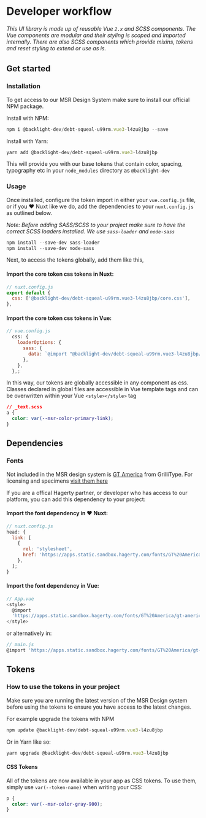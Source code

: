 # Developer workflow

###### This UI library is made up of reusable Vue `2.x` and SCSS components. The Vue components are modular and their styling is scoped and imported internally. There are also SCSS components which provide mixins, tokens and reset styling to extend or use as is.

## Get started

### Installation

<!-- TODO While this is only tokens today, components are to follow, which will change installation and setup -->

To get access to our MSR Design System make sure to install our official NPM package.

Install with NPM:

```js
npm i @backlight-dev/debt-squeal-u99rm.vue3-l4zu8jbp --save
```

Install with Yarn:

```js
yarn add @backlight-dev/debt-squeal-u99rm.vue3-l4zu8jbp
```

<!-- @TODO:
--- node version required to package.json
--- import global style tokens path reference
-->

This will provide you with our base tokens that contain color, spacing, typography etc in your `node_modules` directory as `@backlight-dev`

### Usage

Once installed, configure the token import in either your `vue.config.js` file, or if you ❤️ Nuxt like we do, add the dependencies to your `nuxt.config.js` as outlined below.

_Note: Before adding SASS/SCSS to your project make sure to have the correct SCSS loaders installed. We use `sass-loader` and `node-sass`_

```js
npm install --save-dev sass-loader
npm install --save-dev node-sass
```

Next, to access the tokens globally, add them like this,

#### Import the core token css tokens in Nuxt:

```js
// nuxt.config.js
export default {
  css: ['@backlight-dev/debt-squeal-u99rm.vue3-l4zu8jbp/core.css'],
},
```

#### Import the core token css tokens in Vue:

```js
// vue.config.js
  css: {
    loaderOptions: {
      sass: {
        data: `@import "@backlight-dev/debt-squeal-u99rm.vue3-l4zu8jbp/core.css";`,
      },
    },
  },;
```

In this way, our tokens are globally accessible in any component as css. Classes declared in global files are accessible in Vue template tags and can be overwritten within your Vue `<style></style>` tag

```css
// _text.scss
a {
  color: var(--msr-color-primary-link);
}
```

## Dependencies

<!-- TODO: ### Global SCSS

In progress. -->

### Fonts

Not included in the MSR design system is <a href="https://www.gt-america.com" target="_blank">GT America</a> from GrilliType. For licensing and specimens [visit them here](https://www.grillitype.com/typeface/gt-america)

If you are a offical Hagerty partner, or developer who has access to our platform, you can add this dependency to your project:

#### Import the font dependency in ❤️ Nuxt:

```js
// nuxt.config.js
head: {
  link: [
    {
      rel: 'stylesheet',
      href: 'https://apps.static.sandbox.hagerty.com/fonts/GT%20America/gt-america.css',
    },
  ];
}
```

#### Import the font dependency in Vue:

```js
// App.vue
<style>
  @import
  'https://apps.static.sandbox.hagerty.com/fonts/GT%20America/gt-america.css';
</style>
```

or alternatively in:

```js
// main.js
@import 'https://apps.static.sandbox.hagerty.com/fonts/GT%20America/gt-america.css';
```

## Tokens

### How to use the tokens in your project

Make sure you are running the latest version of the MSR Design system before using the tokens to ensure you have access to the latest changes.

For example upgrade the tokens with NPM

```js
npm update @backlight-dev/debt-squeal-u99rm.vue3-l4zu8jbp
```

Or in Yarn like so:

```js
yarn upgrade @backlight-dev/debt-squeal-u99rm.vue3-l4zu8jbp
```

#### CSS Tokens

All of the tokens are now available in your app as CSS tokens. To use them, simply use `var(--token-name)` when writing your CSS:

```css
p {
  color: var(--msr-color-gray-900);
}
```

<!-- TODO: ## Components -->
